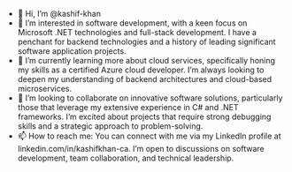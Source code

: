 - 👋 Hi, I’m @kashif-khan
- 👀 I’m interested in software development, with a keen focus on Microsoft .NET technologies and full-stack development. I have a penchant for backend technologies and a history of leading significant software application projects.
- 🌱 I’m currently learning more about cloud services, specifically honing my skills as a certified Azure cloud developer. I’m always looking to deepen my understanding of backend architectures and cloud-based microservices.
- 💞️ I’m looking to collaborate on innovative software solutions, particularly those that leverage my extensive experience in C# and .NET frameworks. I’m excited about projects that require strong debugging skills and a strategic approach to problem-solving.
- 📫 How to reach me: You can connect with me via my LinkedIn profile at linkedin.com/in/kashifkhan-ca. I’m open to discussions on software development, team collaboration, and technical leadership.


<!---
kashif-khan/kashif-khan is a ✨ special ✨ repository because its `README.md` (this file) appears on your GitHub profile.
You can click the Preview link to take a look at your changes.
--->
